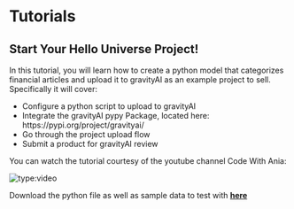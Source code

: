 # Tutorials

## Start Your Hello Universe Project!

In this tutorial, you will learn how to create a python model that categorizes financial articles and upload it to gravityAI as an example project to sell. Specifically it will cover: 

<ul>
<li>Configure a python script to upload to gravityAI </li>
<li>Integrate the gravityAI pypy Package, located here: https://pypi.org/project/gravityai/ </li>
<li>Go through the project upload flow</li>
<li>Submit a product for gravityAI review</li>
</ul>

You can watch the tutorial courtesy of the youtube channel Code With Ania: 

![type:video](https://www.youtube.com/embed/i6qL3NqFjs4)

Download the python file as well as sample data to test with <a href="https://drive.google.com/drive/folders/1K0md0xftJoNmX5VKuoOFGK6_y1Z2yLh-"><strong>here</strong></a> 
